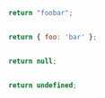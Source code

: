 ```js
return "foobar";
```

```output
```

```js
return { foo: 'bar' };
```

```output
```

```js
return null;
```

```output
```

```js
return undefined;
```

```output
```
